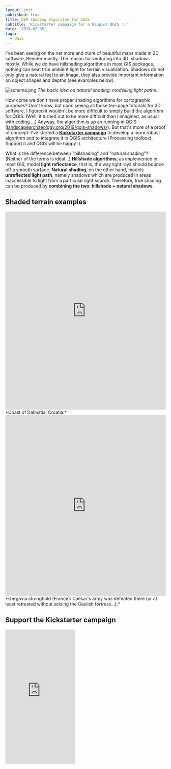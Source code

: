 ```yaml
---
layout: post
published: true
title: DEM shading algorithm for QGIS
subtitle: 'Kickstarter campaign for a happier QGIS :)'
date: '2019-07-05'
tags:
  - QGIS
---
```

I've been seeing on the net more and more of beautiful maps made in 3D software, Blender mostly. The reason for venturing into 3D: shadows mostly. While we do have hillshading algorithms in most GIS packages, nothing can beat true ambient light for terrain visualisation. Shadows do not only give a natural feel to an image, they also provide important information on object shapes and depths (see examples below).

![schema.png]({{site.baseurl}}/figures/schema.png)
*The basic idea od natural shading: modelling light paths.*

How come we don't have proper shading algorithms for cartographic purposes? Don't know, but upon seeing all those ten-page tutorials for 3D software, I figured it wouldn't be more difficult to simply build the algorithm for QGIS. (Well, it turned out to be more difficult than I imagined, as usual with coding ...) Anyway, the algorithm is up an running in QGIS ([landscapearchaeology.org/2019/qgis-shadows/](https://landscapearchaeology.org/2019/qgis-shadows/)). But that's more of a proof of concept: I've started a [**Kickstarter campaign**](https://www.kickstarter.com/projects/archaeology/terrain-shading-plugin-for-qgis) to develop a more robust algorithm and to integrate it in QGIS architecture (Processing toolbox). Support it and QGIS will be happy :). 

What is the difference between "hillshading" and "natural shading"? (Neither of the terms is ideal...) **Hillshade algorithms**, as implemented in most GIS, model **light reflectance**, that is, the way light rays should bounce off a smooth surface. **Natural shading**, on the other hand, models **unreflected light path**, namely shadows which are produced in areas inaccessible to light from a particular light source. Therefore, true shading can be produced by **combining the two: hillshade + natural shadows**.     

## Shaded terrain examples

<iframe frameborder="0" class="juxtapose" width="100%" height="620" src="https://cdn.knightlab.com/libs/juxtapose/latest/embed/index.html?uid=455cca0e-9f05-11e9-b9b8-0edaf8f81e27"></iframe>
*Coast of Dalmatia, Croatia.*

<iframe frameborder="0" class="juxtapose" width="100%" height="566" src="https://cdn.knightlab.com/libs/juxtapose/latest/embed/index.html?uid=9c44cc92-9ffd-11e9-b9b8-0edaf8f81e27"></iframe>
*Gergovia stronghold (France): Caesar's army was defeated there (or at least retreated without seizing the Gaulish fortress...).* 

## Support the Kickstarter campaign
<iframe src="https://www.kickstarter.com/projects/archaeology/terrain-shading-plugin-for-qgis/widget/card.html?v=2" width="220" height="420" frameborder="0" scrolling="no"></iframe>
